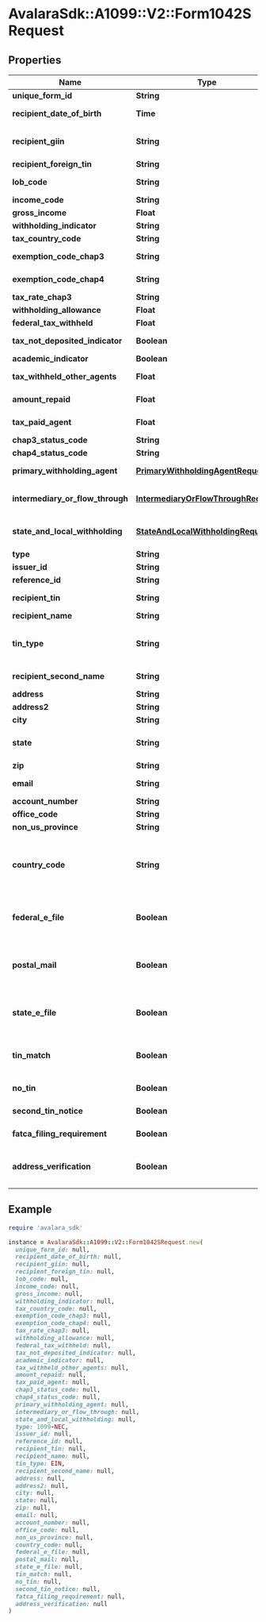 # AvalaraSdk::A1099::V2::Form1042SRequest

## Properties

| Name | Type | Description | Notes |
| ---- | ---- | ----------- | ----- |
| **unique_form_id** | **String** | Unique form identifier | [optional] |
| **recipient_date_of_birth** | **Time** | Recipient&#39;s date of birth | [optional] |
| **recipient_giin** | **String** | Recipient&#39;s GIIN (Global Intermediary Identification Number) | [optional] |
| **recipient_foreign_tin** | **String** | Recipient&#39;s foreign TIN | [optional] |
| **lob_code** | **String** | Limitation on benefits code | [optional] |
| **income_code** | **String** | Income code | [optional] |
| **gross_income** | **Float** | Gross income | [optional] |
| **withholding_indicator** | **String** | Withholding indicator | [optional] |
| **tax_country_code** | **String** | Country code | [optional] |
| **exemption_code_chap3** | **String** | Exemption code (Chapter 3) | [optional] |
| **exemption_code_chap4** | **String** | Exemption code (Chapter 4) | [optional] |
| **tax_rate_chap3** | **String** | Tax rate (Chapter 3) | [optional] |
| **withholding_allowance** | **Float** | Withholding allowance | [optional] |
| **federal_tax_withheld** | **Float** | Federal tax withheld | [optional] |
| **tax_not_deposited_indicator** | **Boolean** | Tax not deposited indicator | [optional] |
| **academic_indicator** | **Boolean** | Academic indicator | [optional] |
| **tax_withheld_other_agents** | **Float** | Tax withheld by other agents | [optional] |
| **amount_repaid** | **Float** | Amount repaid to recipient | [optional] |
| **tax_paid_agent** | **Float** | Tax paid by withholding agent | [optional] |
| **chap3_status_code** | **String** | Chapter 3 status code | [optional] |
| **chap4_status_code** | **String** | Chapter 4 status code | [optional] |
| **primary_withholding_agent** | [**PrimaryWithholdingAgentRequest**](PrimaryWithholdingAgentRequest.md) | Primary withholding agent information | [optional] |
| **intermediary_or_flow_through** | [**IntermediaryOrFlowThroughRequest**](IntermediaryOrFlowThroughRequest.md) | Intermediary or flow-through entity information | [optional] |
| **state_and_local_withholding** | [**StateAndLocalWithholdingRequest**](StateAndLocalWithholdingRequest.md) | State and local withholding information | [optional] |
| **type** | **String** |  | [optional] |
| **issuer_id** | **String** | Issuer ID | [optional] |
| **reference_id** | **String** | Reference ID | [optional] |
| **recipient_tin** | **String** | Recipient Tax ID Number | [optional] |
| **recipient_name** | **String** | Recipient name | [optional] |
| **tin_type** | **String** | Type of TIN (Tax ID Number). Will be one of:  * SSN  * EIN  * ITIN  * ATIN | [optional] |
| **recipient_second_name** | **String** | Recipient second name | [optional] |
| **address** | **String** | Address | [optional] |
| **address2** | **String** | Address line 2 | [optional] |
| **city** | **String** | City | [optional] |
| **state** | **String** | US state. Required if CountryCode is \&quot;US\&quot;. | [optional] |
| **zip** | **String** | Zip/postal code | [optional] |
| **email** | **String** | Recipient email address | [optional] |
| **account_number** | **String** | Account number | [optional] |
| **office_code** | **String** | Office code | [optional] |
| **non_us_province** | **String** | Foreign province | [optional] |
| **country_code** | **String** | Country code, as defined at https://www.irs.gov/e-file-providers/country-codes | [optional] |
| **federal_e_file** | **Boolean** | Boolean indicating that federal e-filing should be scheduled for this form | [optional] |
| **postal_mail** | **Boolean** | Boolean indicating that postal mailing to the recipient should be scheduled for this form | [optional] |
| **state_e_file** | **Boolean** | Boolean indicating that state e-filing should be scheduled for this form | [optional] |
| **tin_match** | **Boolean** | Boolean indicating that TIN Matching should be scheduled for this form | [optional] |
| **no_tin** | **Boolean** | Indicates whether the recipient has no TIN | [optional] |
| **second_tin_notice** | **Boolean** | Second TIN notice in three years | [optional] |
| **fatca_filing_requirement** | **Boolean** | Fatca filing requirement | [optional] |
| **address_verification** | **Boolean** | Boolean indicating that address verification should be scheduled for this form | [optional] |

## Example

```ruby
require 'avalara_sdk'

instance = AvalaraSdk::A1099::V2::Form1042SRequest.new(
  unique_form_id: null,
  recipient_date_of_birth: null,
  recipient_giin: null,
  recipient_foreign_tin: null,
  lob_code: null,
  income_code: null,
  gross_income: null,
  withholding_indicator: null,
  tax_country_code: null,
  exemption_code_chap3: null,
  exemption_code_chap4: null,
  tax_rate_chap3: null,
  withholding_allowance: null,
  federal_tax_withheld: null,
  tax_not_deposited_indicator: null,
  academic_indicator: null,
  tax_withheld_other_agents: null,
  amount_repaid: null,
  tax_paid_agent: null,
  chap3_status_code: null,
  chap4_status_code: null,
  primary_withholding_agent: null,
  intermediary_or_flow_through: null,
  state_and_local_withholding: null,
  type: 1099-NEC,
  issuer_id: null,
  reference_id: null,
  recipient_tin: null,
  recipient_name: null,
  tin_type: EIN,
  recipient_second_name: null,
  address: null,
  address2: null,
  city: null,
  state: null,
  zip: null,
  email: null,
  account_number: null,
  office_code: null,
  non_us_province: null,
  country_code: null,
  federal_e_file: null,
  postal_mail: null,
  state_e_file: null,
  tin_match: null,
  no_tin: null,
  second_tin_notice: null,
  fatca_filing_requirement: null,
  address_verification: null
)
```


